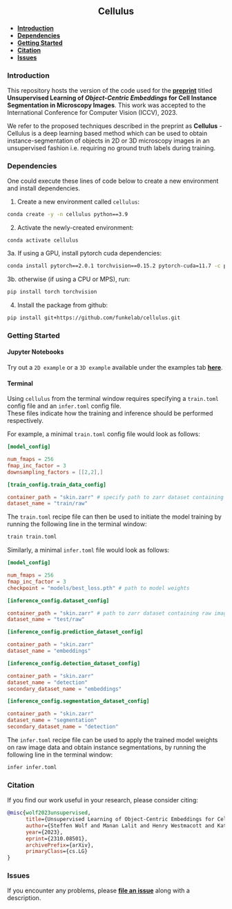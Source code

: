 <h2 align="center">Cellulus</h2>

- **[Introduction](#introduction)**
- **[Dependencies](#dependencies)**
- **[Getting Started](#getting-started)**
- **[Citation](#citation)**
- **[Issues](#issues)**


### Introduction
This repository hosts the version of the code used for the **[preprint](https://arxiv.org/pdf/2310.08501.pdf)** titled **Unsupervised Learning of *Object-Centric Embeddings* for Cell Instance Segmentation in Microscopy Images**. This work was accepted to the International Conference for Computer Vision (ICCV), 2023.

We refer to the proposed techniques described in the preprint as **Cellulus** - Cellulus is a deep learning based method which can be used to obtain instance-segmentation of objects in 2D or 3D microscopy images in an unsupervised fashion i.e. requiring no ground truth labels during training.

### Dependencies

One could execute these lines of code below to create a new environment and install dependencies.

1. Create a new environment called `cellulus`:

```bash
conda create -y -n cellulus python==3.9
```

2. Activate the newly-created environment:

```
conda activate cellulus
```

3a. If using a GPU, install pytorch cuda dependencies:

```bash
conda install pytorch==2.0.1 torchvision==0.15.2 pytorch-cuda=11.7 -c pytorch -c nvidia
```

3b. otherwise (if using a CPU or MPS), run:

```bash
pip install torch torchvision
```

4. Install the package from github:

```bash
pip install git+https://github.com/funkelab/cellulus.git
```


### Getting Started

#### Jupyter Notebooks

Try out a `2D example` or a `3D example` available under the examples tab **[here](https://funkelab.github.io/cellulus)**.

#### Terminal

Using `cellulus` from the terminal window requires specifying a `train.toml` config file and an `infer.toml` config file. <br>
These files indicate how the training and inference should be performed respectively.

For example, a minimal `train.toml` config file would look as follows:

```toml
[model_config]

num_fmaps = 256
fmap_inc_factor = 3
downsampling_factors = [[2,2],]

[train_config.train_data_config]

container_path = "skin.zarr" # specify path to zarr dataset containing raw image dataset
dataset_name = "train/raw"
```

The `train.toml` recipe file can then be used to initiate the model training by running the following line in the terminal window:
```bash
train train.toml
```

Similarly, a minimal `infer.toml` file would look as follows:

```toml
[model_config]

num_fmaps = 256
fmap_inc_factor = 3
checkpoint = "models/best_loss.pth" # path to model weights

[inference_config.dataset_config]

container_path = "skin.zarr" # path to zarr dataset containing raw image data
dataset_name = "test/raw"

[inference_config.prediction_dataset_config]

container_path = "skin.zarr"
dataset_name = "embeddings"

[inference_config.detection_dataset_config]

container_path = "skin.zarr"
dataset_name = "detection"
secondary_dataset_name = "embeddings"

[inference_config.segmentation_dataset_config]

container_path = "skin.zarr"
dataset_name = "segmentation"
secondary_dataset_name = "detection"
```

The `infer.toml` recipe file can be used to apply the trained model weights on raw image data and obtain instance segmentations, by running the following line in the terminal window:

```bash
infer infer.toml
```

### Citation

If you find our work useful in your research, please consider citing:

```bibtex
@misc{wolf2023unsupervised,
      title={Unsupervised Learning of Object-Centric Embeddings for Cell Instance Segmentation in Microscopy Images},
      author={Steffen Wolf and Manan Lalit and Henry Westmacott and Katie McDole and Jan Funke},
      year={2023},
      eprint={2310.08501},
      archivePrefix={arXiv},
      primaryClass={cs.LG}
}
```

### Issues

If you encounter any problems, please **[file an issue](https://github.com/funkelab/cellulus/issues)** along with a description.
